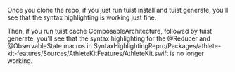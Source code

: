 Once you clone the repo, if you just run tuist install and tuist generate, you'll see that the syntax highlighting is working just fine.

Then, if you run tuist cache ComposableArchitecture, followed by tuist generate, you'll see that the syntax highlighting for the @Reducer and @ObservableState macros in SyntaxHighlightingRepro/Packages/athlete-kit-features/Sources/AthleteKitFeatures/AthleteKit.swift is no longer working.
